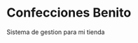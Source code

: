 Confecciones Benito
=======================================================

Sistema de gestion para mi tienda

